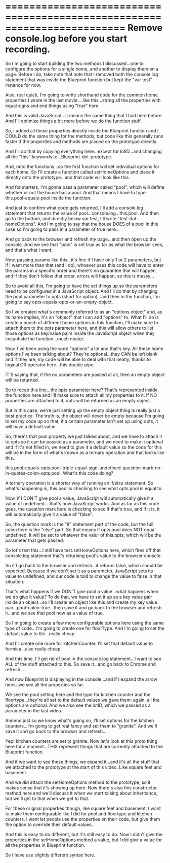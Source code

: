 ========================================================================
Remove console.log before you start recording.
========================================================================

So I'm going to start building the two methods I discussed...one to configure the options for a single home, and another to display them on a page. Before I do, take note that note that I removed both the console.log statement that was inside the Blueprint function but kept the "var test" instance for now.

Also, real quick, I'm going to write shorthand code for the common home properties I wrote in the last movie....like this...string all the properties with equal signs and end things using "true" here.

And this is valid JavaScript...it means the same thing that I had here before.  And I'll optimize things a bit more before we do the function stuff.

So, I added all these properties directly inside the Blueprint function and I COULD do the same thing for the methods, but code like this generally runs faster if the properties and methods are placed on the prototype directly.

And I'll do that by copying everything here...except for lotID...and changing all the "this" keywords to...Blueprint-dot-prototype.

And, onto the functions...so the first function will set individual options for each home. So I'll create a function called setHomeOptions and place it directly onto the prototype...and that code will look like this.

And for starters, I'm gonna pass a parameter called "pool", which will define whether or not the house has a pool. And that means I have to type this.pool-equals-pool inside the function.

And just to confirm what code gets returned, I'll add a console.log statement that returns the value of pool...console.log...this.pool. And then go to the bottom, and directly below var test, I'll write "test-dot-homeOptions". And I'm going to say that the house DOES of a pool in this case so I'm going to pass in a parameter of true here...

And go back to the browser and refresh my page...and then open up the console. And we see that "pool" is set true as far as what the browser sees, and that's what I want.

Now, passing params like this...it's fine if I have only 1 or 2 parameters, but if I want more than that (and I do), whoever uses this code will have to enter the params in a specific order and there's no guarantee that will happen, and if they don't follow that order, errors will happen, so this is messy...

So to avoid all this, I'm going to have the set things up so the parameters need to be configured in a JavaScript object. And I'll do that by changing the pool parameter to opts (short for option)...and then in the function, I'm going to say opts-equals-opts-or-an-empty-object.

So I've created what's commonly referred to as an "options object" and, as its name implies, it's an "object" that I can add "options" to. What I'll do is create a bunch of different home options in this function, I'll make sure to attach them to the opts parameter here, and this will allow others to list those options as key/value pairs inside the JavaScript object when they instantiate the function...much neater.

Now, I've been using the word "options" a lot and that's key. All these home options I've been talking about? They're optional...they CAN be left blank and if they are, my code will be able to deal with that neatly, thanks to logical OR operator here...this double pipe.

IT'S saying that, if the no parameters are passed at all, then an empty object will be returned.

So to recap this line...the opts parameter here? That's represented inside the function here and I'll make sure to attach all my properties to it. If NO properties are attached to it, opts will be returned as an empty object.

But in this case, we're just setting up the empty object thing is really just a best practice. The truth is, the object will never be empty because I'm going to set my code up so that, if a certain parameter isn't set up using opts, it will have a default value.

So, there's that pool property we just talked about, and we have to attach it to opts so it can be passed as a parameter, and we need to make it optional and if it's not filled in, we need to give it a default value so the code for this will be in the form of what's known as a ternary operation and that looks like this...

this.pool-equals-opts.pool-triple-equal-sign-undefined-question-mark-no-in-quotes-colon-opts.pool. What's this code doing?

A ternary operation is a shorter way of running an if/else statement. So what's happening is, this.pool is checking to see what opts.pool is equal to.

Now, if I DON'T give pool a value, JavaScript will automatically give it a value of undefined....that's how JavaScript works. And as far as this code goes, the question mark here is checking to see if that's true, and if it is, it will automatically give it a value of "false".

So, the question mark is the "if" statement part of the code, but the full colon here is the "else" part. So that means if opts.pool does NOT equal undefined, it will be set to whatever the valur of this.opts, which will be the parameter that gets passed.

So let's test this...I still have test.setHomeOptions here, which fires off that console.log statement that's returning pool's value to the browser console.

So if I go back to the browser and refresh...it returns false, which should be expected. Because if we don't set it as a parameter, JavaScript sets its value to undefined, and our code is told to change the value to false in that situation.

That's what happens if we DON'T give pool a value...what happens when we do give it value?  To do that, we have to set it up as a key value pair inside an object...so I'll create an object like this and create my key value pair...pool-colon-true...then save it and go back to the browser and refresh it...and we see that pool now as a value of true.

So I'm going to create a few more configurable options here using the same type of code...I'm going to create one for floorType. And I'm going to set the default value to tile...really cheap.

And I'll create one more for kitchenCounter. I'll set that default value to formica...also really cheap.

And this time, I'll get rid of pool in the console.log statement...I want to see ALL of the stuff attached to this. So save it...and go back to Chrome and refresh...

And now Blueprint is displaying in the console...and if I expand the arrow here...we see all the properties so far.

We see the pool setting here and the type for kitchen counter and the floortype...they're all set to the default values we gave them: again, all the options are optional. And we also see the lotID, which we passed as a parameter in the last video.

Annnnd just so we know what's going on, I'll set options for the kitchen counters...I'm going to get real fancy and set them to "granite".  And we'll save it and go back to the browser and refresh...

Yep! kitchen counters are set to granite.  Now let's look at this proto thing here for a moment...THIS represent things that are currently attached to the Blueprint function.

And if we want to see these things, we expand it...and it's all the stuff that we attached to the prototype at the start of this video. Like square feet and basement.

And we did attach the setHomeOptions method to the prototype, so it makes sense that it's showing up here.  Now there's also this constructor method here and we'll discuss it when we start talking about inheritance, but we'll get to that when we get to that.

For these original properties though, like square feet and basement, I want to make them configurable like I did for pool and floortype and kitchen counters. I want let people use the properties on their code, but give them the option to override their default values.

And this is easy to do different, but it's still easy to do. Now I didn't give the properties in the setHomeOptions method a value, but I did give a value for all the properties in Blueprint function.

So I have use slightly different syntax here.
